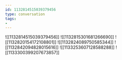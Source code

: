 ```yaml
---
id: 1132814515039379456
type: conversation
tags:
- 
---
```

![[1132814515039379456]]
![[1132815301681266690]]
![[1132820154172108801]]
![[1132824089750585344]]
![[1132842094828015616]]
![[1133253607128588288]]
![[1133300399207673857]]

